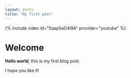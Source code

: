 ```yaml
---
layout: posts
title: "My first post"
---
```

{% include video id="5qap5aO4i9A" provider="youtube" %}

# Welcome

**Hello world**, this is my first blog post.

I hope you like it!

